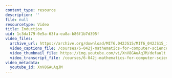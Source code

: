 ```yaml
---
content_type: resource
description: ''
file: null
resourcetype: Video
title: Induction
uid: 1c3da179-0e5a-63fa-ea8a-b86f1b7d395f
video_files:
  archive_url: https://archive.org/download/MIT6.042JS15/MIT6_042JS15_induction_ipod.mp4
  video_captions_file: /courses/6-042j-mathematics-for-computer-science-spring-2015/0416aecab91153bb84de6a9ca7ad95fa_XnV8GAuAqJM.vtt
  video_thumbnail_file: https://img.youtube.com/vi/XnV8GAuAqJM/default.jpg
  video_transcript_file: /courses/6-042j-mathematics-for-computer-science-spring-2015/3f64fa504288772ffc8d9d2b47f8823b_XnV8GAuAqJM.pdf
video_metadata:
  youtube_id: XnV8GAuAqJM
---
```

